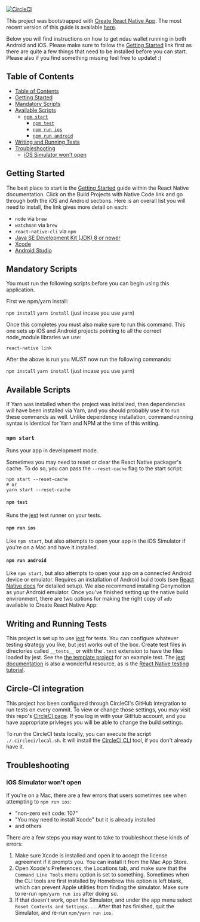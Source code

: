 [![CircleCI](https://circleci.com/gh/oneiro-ndev/ndau-wallet-rn.svg?style=svg&circle-token=78d92a0e256f79e59d9ca0b2b7617b910db81323)](https://circleci.com/gh/oneiro-ndev/ndau-wallet-rn)

This project was bootstrapped with [Create React Native App](https://github.com/react-community/create-react-native-app). The most recent version of this guide is available [here](https://github.com/react-community/create-react-native-app/blob/master/react-native-scripts/template/README.md).

Below you will find instructions on how to get ndau wallet running in both Android and iOS. Please make sure to follow the [Getting Started](#getting-started) link first as there are quite a few things that need to be installed before you can start. Please also if you find something missing feel free to update! :)

## Table of Contents

- [Table of Contents](#table-of-contents)
- [Getting Started](#getting-started)
- [Mandatory Scripts](#mandatory-scripts)
- [Available Scripts](#available-scripts)
  - [`npm start`](#npm-start)
    - [`npm test`](#npm-test)
    - [`npm run ios`](#npm-run-ios)
    - [`npm run android`](#npm-run-android)
- [Writing and Running Tests](#writing-and-running-tests)
- [Troubleshooting](#troubleshooting)
  - [iOS Simulator won't open](#ios-simulator-wont-open)

## Getting Started

The best place to start is the [Getting Started](https://facebook.github.io/react-native/docs/getting-started.html) guide within the React Native documentation. Click on the Build Projects with Native Code link and go through both the iOS and Android sections. Here is an overall list you will need to install, the link gives more detail on each:

- `node` via `brew`
- `watchman` via `brew`
- `react-native-cli` via `npm`
- [Java SE Development Kit (JDK) 8 or newer](http://www.oracle.com/technetwork/java/javase/downloads/jdk8-downloads-2133151.html)
- [Xcode](https://itunes.apple.com/us/app/xcode/id497799835?mt=12)
- [Android Studio](https://developer.android.com/studio/)

## Mandatory Scripts

You must run the following scripts before you can begin using this application.

First we npm/yarn install:

`npm install`
`yarn install` (just incase you use yarn)

Once this completes you must also make sure to run this command. This one sets up iOS and Android projects pointing to all the correct node_module libraries we use:

`react-native link`

After the above is run you MUST now run the following commands:

`npm install`
`yarn install` (just incase you use yarn)

## Available Scripts

If Yarn was installed when the project was initialized, then dependencies will have been installed via Yarn, and you should probably use it to run these commands as well. Unlike dependency installation, command running syntax is identical for Yarn and NPM at the time of this writing.

### `npm start`

Runs your app in development mode.

Sometimes you may need to reset or clear the React Native packager's cache. To do so, you can pass the `--reset-cache` flag to the start script:

```
npm start --reset-cache
# or
yarn start --reset-cache
```

#### `npm test`

Runs the [jest](https://github.com/facebook/jest) test runner on your tests.

#### `npm run ios`

Like `npm start`, but also attempts to open your app in the iOS Simulator if you're on a Mac and have it installed.

#### `npm run android`

Like `npm start`, but also attempts to open your app on a connected Android device or emulator. Requires an installation of Android build tools (see [React Native docs](https://facebook.github.io/react-native/docs/getting-started.html) for detailed setup). We also recommend installing Genymotion as your Android emulator. Once you've finished setting up the native build environment, there are two options for making the right copy of `adb` available to Create React Native App:


## Writing and Running Tests

This project is set up to use [jest](https://facebook.github.io/jest/) for tests. You can configure whatever testing strategy you like, but jest works out of the box. Create test files in directories called `__tests__` or with the `.test` extension to have the files loaded by jest. See the [the template project](https://github.com/react-community/create-react-native-app/blob/master/react-native-scripts/template/App.test.js) for an example test. The [jest documentation](https://facebook.github.io/jest/docs/en/getting-started.html) is also a wonderful resource, as is the [React Native testing tutorial](https://facebook.github.io/jest/docs/en/tutorial-react-native.html).

## Circle-CI integration

This project has been configured through CircleCI's GitHub integration to run tests on every commit. To view or change those settings, you may visit this repo's [CircleCI page](https://circleci.com/gh/oneiro-ndev/ndau-wallet-rn). If you log in with your GitHub account, and you have appropriate privleges you will be able to change the build settings.

To run the CircleCI tests locally, you can execute the script `./.circleci/local.sh`. It will install the [CircleCI CLI](https://circleci.com/docs/2.0/local-cli/) tool, if you don't already have it.

## Troubleshooting

### iOS Simulator won't open

If you're on a Mac, there are a few errors that users sometimes see when attempting to `npm run ios`:

* "non-zero exit code: 107"
* "You may need to install Xcode" but it is already installed
* and others

There are a few steps you may want to take to troubleshoot these kinds of errors:

1. Make sure Xcode is installed and open it to accept the license agreement if it prompts you. You can install it from the Mac App Store.
2. Open Xcode's Preferences, the Locations tab, and make sure that the `Command Line Tools` menu option is set to something. Sometimes when the CLI tools are first installed by Homebrew this option is left blank, which can prevent Apple utilities from finding the simulator. Make sure to re-run `npm/yarn run ios` after doing so.
3. If that doesn't work, open the Simulator, and under the app menu select `Reset Contents and Settings...`. After that has finished, quit the Simulator, and re-run `npm/yarn run ios`.
